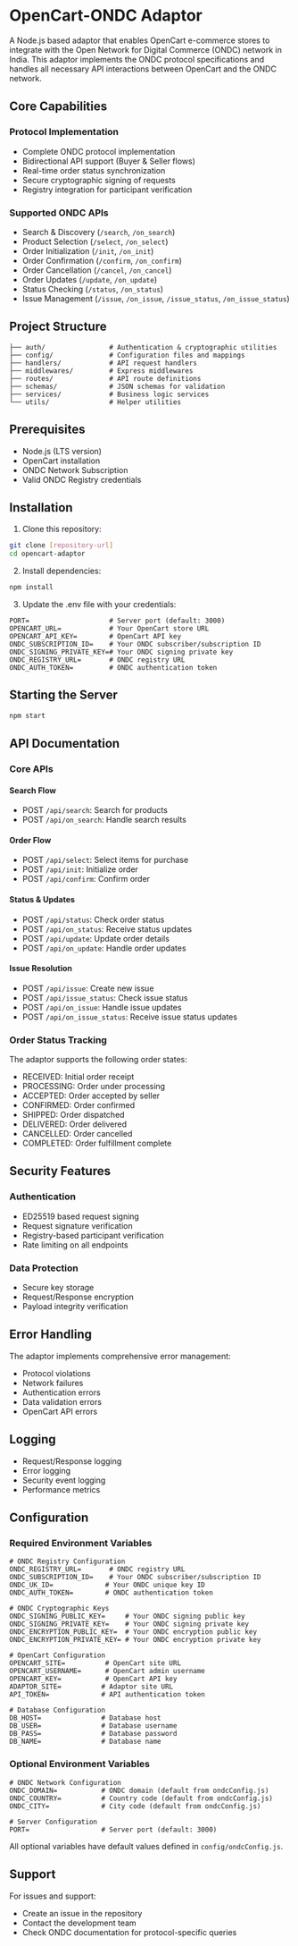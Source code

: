 # OpenCart-ONDC Adaptor


A Node.js based adaptor that enables OpenCart e-commerce stores to integrate with the Open Network for Digital Commerce (ONDC) network in India. This adaptor implements the ONDC protocol specifications and handles all necessary API interactions between OpenCart and the ONDC network.

## Core Capabilities

### Protocol Implementation
- Complete ONDC protocol implementation
- Bidirectional API support (Buyer & Seller flows)
- Real-time order status synchronization
- Secure cryptographic signing of requests
- Registry integration for participant verification

### Supported ONDC APIs
- Search & Discovery (`/search`, `/on_search`)
- Product Selection (`/select`, `/on_select`)
- Order Initialization (`/init`, `/on_init`)
- Order Confirmation (`/confirm`, `/on_confirm`)
- Order Cancellation (`/cancel`, `/on_cancel`)
- Order Updates (`/update`, `/on_update`)
- Status Checking (`/status`, `/on_status`)
- Issue Management (`/issue`, `/on_issue`, `/issue_status`, `/on_issue_status`)
<!-- - Order Tracking (`/track`, `/on_track`) -->


## Project Structure

```
├── auth/                # Authentication & cryptographic utilities
├── config/              # Configuration files and mappings
├── handlers/            # API request handlers
├── middlewares/         # Express middlewares
├── routes/              # API route definitions
├── schemas/             # JSON schemas for validation
├── services/            # Business logic services
└── utils/               # Helper utilities
```

## Prerequisites

- Node.js (LTS version)
- OpenCart installation
- ONDC Network Subscription
- Valid ONDC Registry credentials

## Installation

1. Clone this repository:
```bash
git clone [repository-url]
cd opencart-adaptor
```

2. Install dependencies:
```bash
npm install
```

3. Update the .env file with your credentials:
```env
PORT=                    # Server port (default: 3000)
OPENCART_URL=            # Your OpenCart store URL
OPENCART_API_KEY=        # OpenCart API key
ONDC_SUBSCRIPTION_ID=    # Your ONDC subscriber/subscription ID
ONDC_SIGNING_PRIVATE_KEY=# Your ONDC signing private key
ONDC_REGISTRY_URL=       # ONDC registry URL
ONDC_AUTH_TOKEN=         # ONDC authentication token
```

## Starting the Server

```bash
npm start
```

## API Documentation

### Core APIs

#### Search Flow
- POST `/api/search`: Search for products
- POST `/api/on_search`: Handle search results

#### Order Flow
- POST `/api/select`: Select items for purchase
- POST `/api/init`: Initialize order
- POST `/api/confirm`: Confirm order

#### Status & Updates
- POST `/api/status`: Check order status
- POST `/api/on_status`: Receive status updates
- POST `/api/update`: Update order details
- POST `/api/on_update`: Handle order updates

<!-- #### Order Tracking
- POST `/api/track`: Track order delivery
- POST `/api/on_track`: Receive tracking updates -->

#### Issue Resolution
- POST `/api/issue`: Create new issue
- POST `/api/issue_status`: Check issue status
- POST `/api/on_issue`: Handle issue updates
- POST `/api/on_issue_status`: Receive issue status updates

### Order Status Tracking

The adaptor supports the following order states:
- RECEIVED: Initial order receipt
- PROCESSING: Order under processing
- ACCEPTED: Order accepted by seller
- CONFIRMED: Order confirmed
- SHIPPED: Order dispatched
- DELIVERED: Order delivered
- CANCELLED: Order cancelled
- COMPLETED: Order fulfillment complete

## Security Features

### Authentication
- ED25519 based request signing
- Request signature verification
- Registry-based participant verification
- Rate limiting on all endpoints

### Data Protection
- Secure key storage
- Request/Response encryption
- Payload integrity verification

## Error Handling

The adaptor implements comprehensive error management:
- Protocol violations
- Network failures
- Authentication errors
- Data validation errors
- OpenCart API errors

## Logging

- Request/Response logging
- Error logging
- Security event logging
- Performance metrics

## Configuration

### Required Environment Variables
```env
# ONDC Registry Configuration
ONDC_REGISTRY_URL=       # ONDC registry URL
ONDC_SUBSCRIPTION_ID=    # Your ONDC subscriber/subscription ID
ONDC_UK_ID=             # Your ONDC unique key ID
ONDC_AUTH_TOKEN=        # ONDC authentication token

# ONDC Cryptographic Keys
ONDC_SIGNING_PUBLIC_KEY=     # Your ONDC signing public key
ONDC_SIGNING_PRIVATE_KEY=    # Your ONDC signing private key
ONDC_ENCRYPTION_PUBLIC_KEY=  # Your ONDC encryption public key
ONDC_ENCRYPTION_PRIVATE_KEY= # Your ONDC encryption private key

# OpenCart Configuration
OPENCART_SITE=          # OpenCart site URL
OPENCART_USERNAME=      # OpenCart admin username
OPENCART_KEY=           # OpenCart API key
ADAPTOR_SITE=          # Adaptor site URL
API_TOKEN=             # API authentication token

# Database Configuration
DB_HOST=               # Database host
DB_USER=               # Database username
DB_PASS=               # Database password
DB_NAME=               # Database name
```

### Optional Environment Variables
```env
# ONDC Network Configuration
ONDC_DOMAIN=           # ONDC domain (default from ondcConfig.js)
ONDC_COUNTRY=          # Country code (default from ondcConfig.js)
ONDC_CITY=             # City code (default from ondcConfig.js)

# Server Configuration
PORT=                  # Server port (default: 3000)
```

All optional variables have default values defined in `config/ondcConfig.js`.

## Support

For issues and support:
- Create an issue in the repository
- Contact the development team
- Check ONDC documentation for protocol-specific queries


<!-- ## License -->
